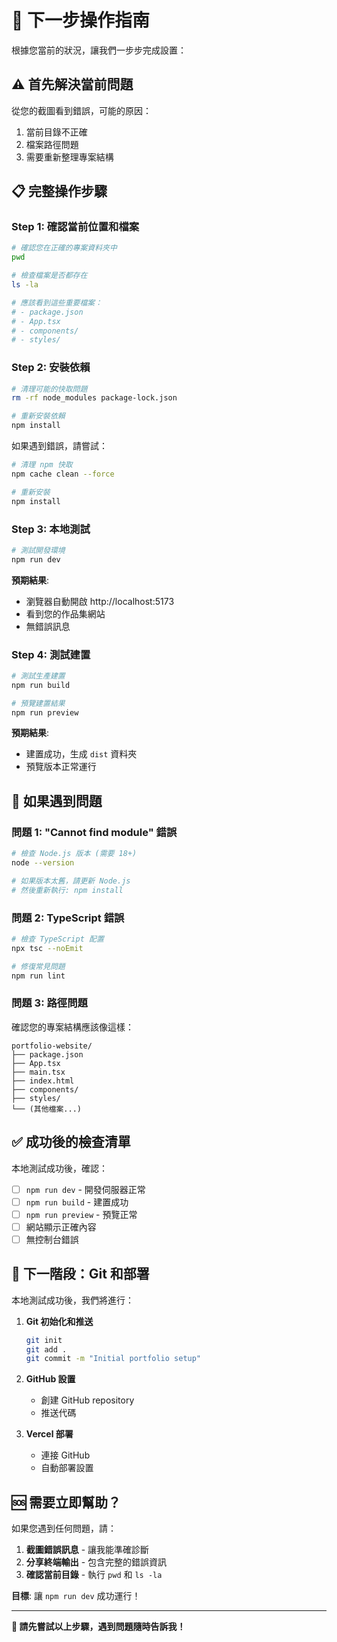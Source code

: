 # 🚀 下一步操作指南

根據您當前的狀況，讓我們一步步完成設置：

## ⚠️ 首先解決當前問題

從您的截圖看到錯誤，可能的原因：
1. 當前目錄不正確
2. 檔案路徑問題
3. 需要重新整理專案結構

## 📋 完整操作步驟

### Step 1: 確認當前位置和檔案

```bash
# 確認您在正確的專案資料夾中
pwd

# 檢查檔案是否都存在
ls -la

# 應該看到這些重要檔案：
# - package.json
# - App.tsx
# - components/
# - styles/
```

### Step 2: 安裝依賴

```bash
# 清理可能的快取問題
rm -rf node_modules package-lock.json

# 重新安裝依賴
npm install
```

如果遇到錯誤，請嘗試：
```bash
# 清理 npm 快取
npm cache clean --force

# 重新安裝
npm install
```

### Step 3: 本地測試

```bash
# 測試開發環境
npm run dev
```

**預期結果**: 
- 瀏覽器自動開啟 http://localhost:5173
- 看到您的作品集網站
- 無錯誤訊息

### Step 4: 測試建置

```bash
# 測試生產建置
npm run build

# 預覽建置結果
npm run preview
```

**預期結果**: 
- 建置成功，生成 `dist` 資料夾
- 預覽版本正常運行

## 🔧 如果遇到問題

### 問題 1: "Cannot find module" 錯誤
```bash
# 檢查 Node.js 版本 (需要 18+)
node --version

# 如果版本太舊，請更新 Node.js
# 然後重新執行: npm install
```

### 問題 2: TypeScript 錯誤
```bash
# 檢查 TypeScript 配置
npx tsc --noEmit

# 修復常見問題
npm run lint
```

### 問題 3: 路徑問題
確認您的專案結構應該像這樣：
```
portfolio-website/
├── package.json
├── App.tsx
├── main.tsx
├── index.html
├── components/
├── styles/
└── (其他檔案...)
```

## ✅ 成功後的檢查清單

本地測試成功後，確認：
- [ ] `npm run dev` - 開發伺服器正常
- [ ] `npm run build` - 建置成功
- [ ] `npm run preview` - 預覽正常
- [ ] 網站顯示正確內容
- [ ] 無控制台錯誤

## 🚀 下一階段：Git 和部署

本地測試成功後，我們將進行：

1. **Git 初始化和推送**
   ```bash
   git init
   git add .
   git commit -m "Initial portfolio setup"
   ```

2. **GitHub 設置**
   - 創建 GitHub repository
   - 推送代碼

3. **Vercel 部署**
   - 連接 GitHub
   - 自動部署設置

## 🆘 需要立即幫助？

如果您遇到任何問題，請：

1. **截圖錯誤訊息** - 讓我能準確診斷
2. **分享終端輸出** - 包含完整的錯誤資訊
3. **確認當前目錄** - 執行 `pwd` 和 `ls -la`

**目標**: 讓 `npm run dev` 成功運行！

---

**👀 請先嘗試以上步驟，遇到問題隨時告訴我！**